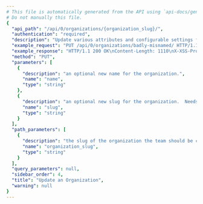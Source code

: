 ```yaml
---
# This file is automatically generated from the API using `api-docs/generate.py`
# Do not manually this file.
{
  "api_path": "/api/0/organizations/{organization_slug}/", 
  "authentication": "required", 
  "description": "Update various attributes and configurable settings for the given\norganization.", 
  "example_request": "PUT /api/0/organizations/badly-misnamed/ HTTP/1.1\nHost: sentry.io\nAuthorization: Bearer {base64-encoded-key-here}\nContent-Type: application/json\n\n{\n  \"name\": \"Impeccably Designated\", \n  \"slug\": \"impeccably-designated\"\n}", 
  "example_response": "HTTP/1.1 200 OK\nContent-Length: 1110\nX-XSS-Protection: 1; mode=block\nContent-Language: en\nX-Content-Type-Options: nosniff\nVary: Accept-Language, Cookie\nAllow: GET, PUT, DELETE, HEAD, OPTIONS\nX-Frame-Options: deny\nContent-Type: application/json\n\n{\n  \"access\": [], \n  \"allowSharedIssues\": true, \n  \"availableRoles\": [\n    {\n      \"id\": \"member\", \n      \"name\": \"Member\"\n    }, \n    {\n      \"id\": \"admin\", \n      \"name\": \"Admin\"\n    }, \n    {\n      \"id\": \"manager\", \n      \"name\": \"Manager\"\n    }, \n    {\n      \"id\": \"owner\", \n      \"name\": \"Owner\"\n    }\n  ], \n  \"avatar\": {\n    \"avatarType\": \"letter_avatar\", \n    \"avatarUuid\": null\n  }, \n  \"dataScrubber\": false, \n  \"dataScrubberDefaults\": false, \n  \"dateCreated\": \"2018-11-06T17:24:13.951Z\", \n  \"defaultRole\": \"member\", \n  \"enhancedPrivacy\": false, \n  \"experiments\": {}, \n  \"features\": [\n    \"new-teams\", \n    \"shared-issues\", \n    \"new-issue-ui\", \n    \"repos\", \n    \"open-membership\", \n    \"invite-members\", \n    \"sso-saml2\", \n    \"sso-basic\", \n    \"suggested-commits\"\n  ], \n  \"id\": \"3\", \n  \"isDefault\": false, \n  \"isEarlyAdopter\": false, \n  \"name\": \"Impeccably Designated\", \n  \"onboardingTasks\": [], \n  \"openMembership\": true, \n  \"pendingAccessRequests\": 0, \n  \"projects\": [], \n  \"quota\": {\n    \"accountLimit\": 0, \n    \"maxRate\": 0, \n    \"maxRateInterval\": 60, \n    \"projectLimit\": 100\n  }, \n  \"require2FA\": false, \n  \"safeFields\": [], \n  \"scrapeJavaScript\": true, \n  \"scrubIPAddresses\": false, \n  \"sensitiveFields\": [], \n  \"slug\": \"impeccably-designated\", \n  \"status\": {\n    \"id\": \"active\", \n    \"name\": \"active\"\n  }, \n  \"storeCrashReports\": false, \n  \"teams\": [], \n  \"trustedRelays\": []\n}", 
  "method": "PUT", 
  "parameters": [
    {
      "description": "an optional new name for the organization.", 
      "name": "name", 
      "type": "string"
    }, 
    {
      "description": "an optional new slug for the organization.  Needs to be available and unique.", 
      "name": "slug", 
      "type": "string"
    }
  ], 
  "path_parameters": [
    {
      "description": "the slug of the organization the team should be created for.", 
      "name": "organization_slug", 
      "type": "string"
    }
  ], 
  "query_parameters": null, 
  "sidebar_order": 4, 
  "title": "Update an Organization", 
  "warning": null
}
---
```

